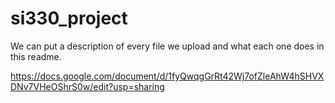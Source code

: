 # si330_project

We can put a description of every file we upload and what each one does in this readme.

https://docs.google.com/document/d/1fyQwqgGrRt42Wj7ofZleAhW4hSHVXDNv7VHeOShrS0w/edit?usp=sharing

